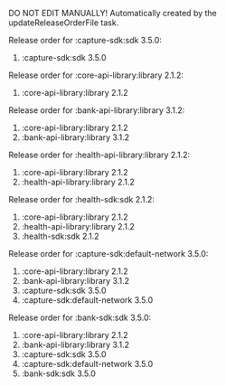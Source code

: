 DO NOT EDIT MANUALLY!
Automatically created by the updateReleaseOrderFile task.

Release order for :capture-sdk:sdk 3.5.0:
 1. :capture-sdk:sdk 3.5.0

Release order for :core-api-library:library 2.1.2:
 1. :core-api-library:library 2.1.2

Release order for :bank-api-library:library 3.1.2:
 1. :core-api-library:library 2.1.2
 2. :bank-api-library:library 3.1.2

Release order for :health-api-library:library 2.1.2:
 1. :core-api-library:library 2.1.2
 2. :health-api-library:library 2.1.2

Release order for :health-sdk:sdk 2.1.2:
 1. :core-api-library:library 2.1.2
 2. :health-api-library:library 2.1.2
 3. :health-sdk:sdk 2.1.2

Release order for :capture-sdk:default-network 3.5.0:
 1. :core-api-library:library 2.1.2
 2. :bank-api-library:library 3.1.2
 3. :capture-sdk:sdk 3.5.0
 4. :capture-sdk:default-network 3.5.0

Release order for :bank-sdk:sdk 3.5.0:
 1. :core-api-library:library 2.1.2
 2. :bank-api-library:library 3.1.2
 3. :capture-sdk:sdk 3.5.0
 4. :capture-sdk:default-network 3.5.0
 5. :bank-sdk:sdk 3.5.0

